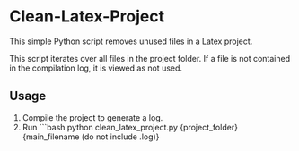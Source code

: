 # Clean-Latex-Project
This simple Python script removes unused files in a Latex project.

This script iterates over all files in the project folder. If a file is not contained in the compilation log, it is viewed as not used.

## Usage
1. Compile the project to generate a log.
2. Run ```bash
   python clean_latex_project.py {project_folder} {main_filename (do not include .log)}
   ```

